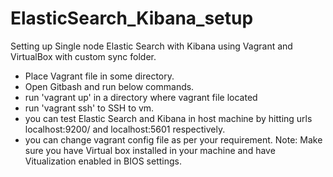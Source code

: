 # ElasticSearch_Kibana_setup
Setting up Single node Elastic Search with Kibana  using Vagrant and VirtualBox with custom sync folder.
* Place Vagrant file in some directory.
* Open Gitbash and run below commands.
* run 'vagrant up' in a directory where vagrant file located
* run 'vagrant ssh' to SSH to vm.
* you can test Elastic Search and Kibana in host machine by hitting urls localhost:9200/ and localhost:5601 respectively.
* you can change vagrant config file as per your requirement.
Note: Make sure you have Virtual box installed in your machine and have Vitualization enabled in BIOS settings.
